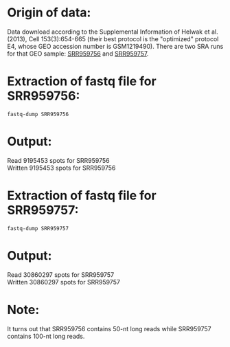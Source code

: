 # Origin of data:

Data download according to the Supplemental Information of Helwak et al. (2013), Cell 153(3):654-665 (their best protocol is the "optimized" protocol E4, whose GEO accession number is GSM1219490).
There are two SRA runs for that GEO sample: [SRR959756](https://trace.ncbi.nlm.nih.gov/Traces/sra/?run=SRR959756 "SRA link for SRR959756") and [SRR959757](https://trace.ncbi.nlm.nih.gov/Traces/sra/?run=SRR959757 "SRA link for SRR959757").

# Extraction of fastq file for SRR959756:

`fastq-dump SRR959756`

# Output:

Read 9195453 spots for SRR959756  
Written 9195453 spots for SRR959756

# Extraction of fastq file for SRR959757:

`fastq-dump SRR959757`

# Output:

Read 30860297 spots for SRR959757  
Written 30860297 spots for SRR959757

# Note:

It turns out that SRR959756 contains 50-nt long reads while SRR959757 contains 100-nt long reads.

